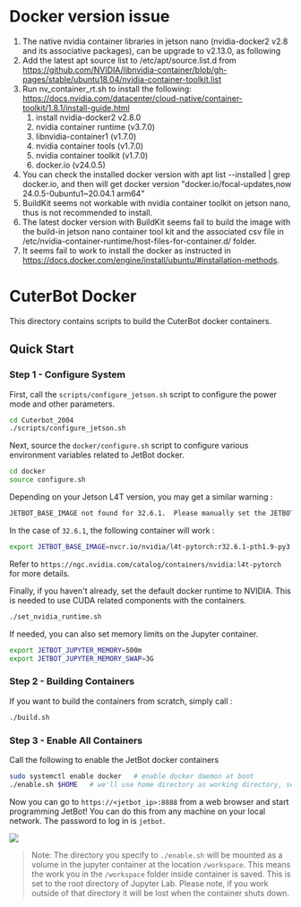 # Docker version issue
1. The native nvidia container libraries in jetson nano (nvidia-docker2 v2.8 and its associative packages), can be upgrade to v2.13.0, as following 
2. Add the latest apt source list to /etc/apt/source.list.d from https://github.com/NVIDIA/libnvidia-container/blob/gh-pages/stable/ubuntu18.04/nvidia-container-toolkit.list
3. Run nv_container_rt.sh to install the following: https://docs.nvidia.com/datacenter/cloud-native/container-toolkit/1.8.1/install-guide.html
   1) install nvidia-docker2 v2.8.0
   2) nvidia container runtime (v3.7.0)
   3) libnvidia-container1 (v1.7.0)
   4) nvidia container tools (v1.7.0)
   5) nvidia container toolkit (v1.7.0)
   6) docker.io (v24.0.5)
4. You can check the installed docker version with apt list --installed | grep docker.io, and then will get docker version "docker.io/focal-updates,now 24.0.5-0ubuntu1~20.04.1 arm64"
5. BuildKit seems not workable with nvidia container toolkit on jetson nano, thus is not recommended to install.
6. The latest docker version with BuildKit seems fail to build the image with the build-in jetson nano container tool kit and the associated csv file in /etc/nvidia-container-runtime/host-files-for-container.d/ folder.
7. It seems fail to work to install the docker as instructed in https://docs.docker.com/engine/install/ubuntu/#installation-methods.


# CuterBot Docker

This directory contains scripts to build the CuterBot docker containers.

## Quick Start

### Step 1 - Configure System

First, call the ``scripts/configure_jetson.sh`` script to configure the power mode and other parameters.

```bash
cd Cuterbot_2004
./scripts/configure_jetson.sh
```

Next, source the ``docker/configure.sh`` script to configure various environment variables related to JetBot docker.

```bash
cd docker
source configure.sh
```

Depending on your Jetson L4T version, you may get a similar warning :

```bash
JETBOT_BASE_IMAGE not found for 32.6.1.  Please manually set the JETBOT_BASE_IMAGE environment variable. (ie: export JETBOT_BASE_IMAGE=...)
```

In the case of ``32.6.1``, the following container will work :

```bash
export JETBOT_BASE_IMAGE=nvcr.io/nvidia/l4t-pytorch:r32.6.1-pth1.9-py3
```

Refer to ``https://ngc.nvidia.com/catalog/containers/nvidia:l4t-pytorch`` for more details.

Finally, if you haven't already, set the default docker runtime to NVIDIA.  This is needed to use
CUDA related components with the containers.

```bash
./set_nvidia_runtime.sh
```

If needed, you can also set memory limits on the Jupyter container.

```bash
export JETBOT_JUPYTER_MEMORY=500m
export JETBOT_JUPYTER_MEMORY_SWAP=3G
```

### Step 2 - Building Containers

If you want to build the containers from scratch, simply call :

```bash
./build.sh
```

### Step 3 - Enable All Containers

Call the following to enable the JetBot docker containers 

```bash
sudo systemctl enable docker   # enable docker daemon at boot
./enable.sh $HOME   # we'll use home directory as working directory, set this as you please.
```

Now you can go to ``https://<jetbot_ip>:8888`` from a web browser and start programming JetBot!
You can do this from any machine on your local network.  The password to log in is ``jetbot``.

![](https://user-images.githubusercontent.com/25759564/92091965-51ae4f00-ed86-11ea-93d5-09d291ccfa95.png)


> Note: The directory you specify to ``./enable.sh`` will be mounted as a volume in the jupyter container 
at the location ``/workspace``.  This means the work you in the ``/workspace`` folder inside container
is saved.  This is set to the root directory of Jupyter Lab.  Please note, if you work outside of that directory it will be lost when the container shuts down.
